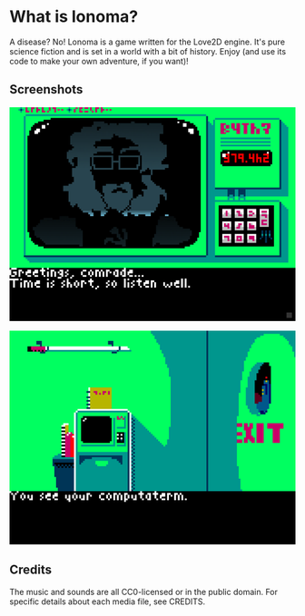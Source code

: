 # What is lonoma?

A disease?  No!  Lonoma is a game written for the Love2D engine.
It's pure science fiction and is set in a world with a bit of history.
Enjoy (and use its code to make your own adventure, if you want)!

## Screenshots

![At some point in the game, the player character talks with the Chairman through a "computaterm".](screenshot1.png)

![At another point in the game, the player character is looking around in his spaceship.](screenshot2.png)

## Credits

The music and sounds are all CC0-licensed or in the public domain.
For specific details about each media file, see CREDITS.
